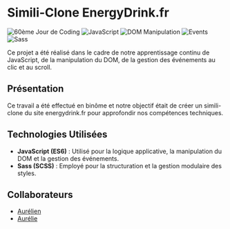
# Simili-Clone EnergyDrink.fr

![60ème Jour de Coding](https://img.shields.io/badge/60%C3%A8me%20Jour%20de%20Coding-Yes-brightgreen)
![JavaScript](https://img.shields.io/badge/JavaScript-ES6-yellow)
![DOM Manipulation](https://img.shields.io/badge/DOM-Manipulation-green)
![Events](https://img.shields.io/badge/Events-Click%20%7C%20Scroll-blue)
![Sass](https://img.shields.io/badge/Sass-SCSS-pink)

Ce projet a été réalisé dans le cadre de notre apprentissage continu de JavaScript, de la manipulation du DOM, de la gestion des événements au clic et au scroll.

## Présentation
Ce travail a été effectué en binôme et notre objectif était de créer un simili-clone du site energydrink.fr pour approfondir nos compétences techniques.

## Technologies Utilisées
- **JavaScript (ES6)** : Utilisé pour la logique applicative, la manipulation du DOM et la gestion des événements.
- **Sass (SCSS)** : Employé pour la structuration et la gestion modulaire des styles.


## Collaborateurs
- [Aurélien](https://github.com/Aurelien-david-pro)
- [Aurélie](https://github.com/AureLeeLi)

